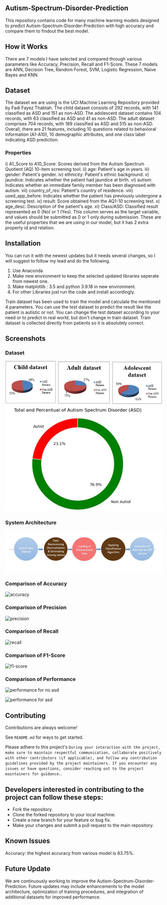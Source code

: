 ## Autism-Spectrum-Disorder-Prediction
This repository contains code for many machine learning models designed to predict Autism-Spectrum-Disorder-Prediction with high accuracy and compare them to findout the best model.

## How it Works
There are 7 models I have selected and compared through various parameters like Accuracy, Precision, Recall and F1-Score. These 7 models are ANN, Decision Tree, Random Forest, SVM, Logistic Regression, Naive Bayes and KNN.

## Dataset
The dataset we are using is the UCI Machine Learning Repository provided by Fadi Fayez Thabtah.
The child dataset consists of 292 records, with 141 classified as ASD and 151 as non-ASD.
The adolescent dataset contains 104 records, with 63 classified as ASD and 41 as non-ASD.
The adult dataset comprises 704 records, with 189 classified as ASD and 515 as non-ASD.
Overall, there are 21 features, including 10 questions related to behavioral information (A1-A10), 10 demographic attributes, and one class label indicating ASD prediction.
### Properties
i) A1_Score to A10_Score: Scores derived from the Autism Spectrum Quotient (AQ) 10-item screening tool.
ii) age: Patient's age in years.
iii) gender: Patient's gender.
iv) ethnicity: Patient's ethnic background.
v) jaundice: Indicates whether the patient had jaundice at birth.
vi) autism: Indicates whether an immediate family member has been diagnosed with autism.
vii) country_of_res: Patient's country of residence.
viii) used_app_before: Indicates whether the patient has previously undergone a screening test.
ix) result: Score obtained from the AQ1-10 screening test.
x) age_desc: Description of the patient's age.
xi) Class/ASD: Classified result represented as 0 (No) or 1 (Yes). This column serves as the target variable, and values should be submitted as 0 or 1 only during submission.
These are the useful properties that we are using in our model, but it has 2 extra property id and relation.

## Installation
You can run it with the newest updates but it needs several changes, so I will suggest to follow my lead and do the following.
1. Use Anaconda
2. Make new environment to keep the selected updated libraries seperate from newest one.
3. Make matplotlib : 3.5 and python 3.9.18 in new environment.
4. For other Libraries just run the code and install accordingly.

Train dataset has been used to train the model and calculate the mentioned 4 parameters. You can use the test dataset to predict the result like the patient is autistic or not. You can change the test dataset according to your need or to predict in real world, but don't change in train dataset. Train dataset is collected directly from patients so it is absolutely correct.

## Screenshots
### Dataset
![dataset](https://github.com/UnknownCode01/Autism-Spectrum-Disorder-Prediction/blob/main/Screenshots/Picture1.jpg)
![ASD](https://github.com/UnknownCode01/Autism-Spectrum-Disorder-Prediction/blob/main/Screenshots/Picture2.jpg)
                        

### System Architecture

![system architecture](https://github.com/UnknownCode01/Autism-Spectrum-Disorder-Prediction/blob/main/Screenshots/Picture3.jpg)

### Comparison of Accuracy
![accuracy](https://github.com/UnknownCode01/Autism-Spectrum-Disorder-Prediction_Model/blob/main/Screenshots/Picture4.jpg)

### Comparison of Precision
![precision](https://github.com/UnknownCode01/Autism-Spectrum-Disorder-Prediction_Model/blob/main/Screenshots/Picture5.jpg)

### Comparison of Recall
![recall](https://github.com/UnknownCode01/Autism-Spectrum-Disorder-Prediction_Model/blob/main/Screenshots/Picture6.jpg)

### Comparison of F1-Score
![f1-score](https://github.com/UnknownCode01/Autism-Spectrum-Disorder-Prediction_Model/blob/main/Screenshots/Picture7.jpg)

### Comparison of Performance
![performance for no asd](https://github.com/UnknownCode01/Autism-Spectrum-Disorder-Prediction_Model/blob/main/Screenshots/Picture8.jpg)

![performance for asd](https://github.com/UnknownCode01/Autism-Spectrum-Disorder-Prediction_Model/blob/main/Screenshots/Picture9.jpg)



## Contributing

Contributions are always welcome!

See `README.md` for ways to get started.

Please adhere to this project's `During your interaction with the project, make sure to maintain respectful communication, collaborate positively with other contributors (if applicable), and follow any contribution guidelines provided by the project maintainers. If you encounter any issues or have questions, consider reaching out to the project maintainers for guidance.`.

## Developers interested in contributing to the project can follow these steps:

- Fork the repository.
- Clone the forked repository to your local machine.
- Create a new branch for your feature or bug fix.
- Make your changes and submit a pull request to the main repository.


## Known Issues
Accuracy: the highest accuracy from various model is 83.75%.

## Future Update
We are continuously working to improve the Autism-Spectrum-Disorder-Prediction. Future updates may include enhancements to the model architecture, optimization of training procedures, and integration of additional datasets for improved performance.

